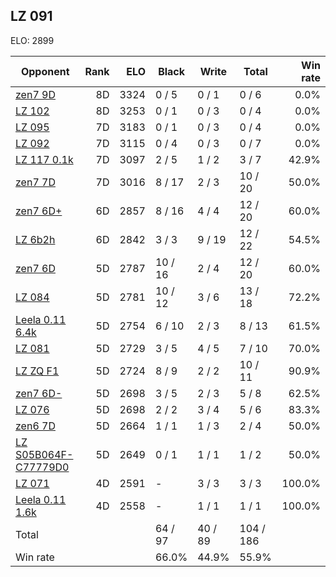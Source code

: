 ## LZ 091 ##

ELO: 2899

Opponent | Rank | ELO | Black | Write | Total | Win rate
---------|-----:|----:|-------|-------|-------|-------:
[zen7 9D](zen7%209D.md) | 8D | 3324 | 0 / 5 | 0 / 1 | 0 / 6 | 0.0%
[LZ 102](LZ%20102.md) | 8D | 3253 | 0 / 1 | 0 / 3 | 0 / 4 | 0.0%
[LZ 095](LZ%20095.md) | 7D | 3183 | 0 / 1 | 0 / 3 | 0 / 4 | 0.0%
[LZ 092](LZ%20092.md) | 7D | 3115 | 0 / 4 | 0 / 3 | 0 / 7 | 0.0%
[LZ 117 0.1k](LZ%20117%200.1k.md) | 7D | 3097 | 2 / 5 | 1 / 2 | 3 / 7 | 42.9%
[zen7 7D](zen7%207D.md) | 7D | 3016 | 8 / 17 | 2 / 3 | 10 / 20 | 50.0%
[zen7 6D+](zen7%206D+.md) | 6D | 2857 | 8 / 16 | 4 / 4 | 12 / 20 | 60.0%
[LZ 6b2h](LZ%206b2h.md) | 6D | 2842 | 3 / 3 | 9 / 19 | 12 / 22 | 54.5%
[zen7 6D](zen7%206D.md) | 5D | 2787 | 10 / 16 | 2 / 4 | 12 / 20 | 60.0%
[LZ 084](LZ%20084.md) | 5D | 2781 | 10 / 12 | 3 / 6 | 13 / 18 | 72.2%
[Leela 0.11 6.4k](Leela%200.11%206.4k.md) | 5D | 2754 | 6 / 10 | 2 / 3 | 8 / 13 | 61.5%
[LZ 081](LZ%20081.md) | 5D | 2729 | 3 / 5 | 4 / 5 | 7 / 10 | 70.0%
[LZ ZQ F1](LZ%20ZQ%20F1.md) | 5D | 2724 | 8 / 9 | 2 / 2 | 10 / 11 | 90.9%
[zen7 6D-](zen7%206D-.md) | 5D | 2698 | 3 / 5 | 2 / 3 | 5 / 8 | 62.5%
[LZ 076](LZ%20076.md) | 5D | 2698 | 2 / 2 | 3 / 4 | 5 / 6 | 83.3%
[zen6 7D](zen6%207D.md) | 5D | 2664 | 1 / 1 | 1 / 3 | 2 / 4 | 50.0%
[LZ S05B064F-C77779D0](LZ%20S05B064F-C77779D0.md) | 5D | 2649 | 0 / 1 | 1 / 1 | 1 / 2 | 50.0%
[LZ 071](LZ%20071.md) | 4D | 2591 | - | 3 / 3 | 3 / 3 | 100.0%
[Leela 0.11 1.6k](Leela%200.11%201.6k.md) | 4D | 2558 | - | 1 / 1 | 1 / 1 | 100.0%
Total | | | 64 / 97 | 40 / 89 | 104 / 186 | 
Win rate| | | 66.0% | 44.9% | 55.9% | 
